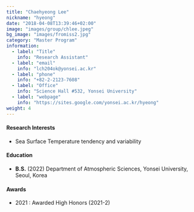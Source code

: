 ```yaml
---
title: "Chaehyeong Lee"
nickname: "hyeong"
date: "2018-04-08T13:39:46+02:00"
image: "images/group/chlee.jpeg"
bg_image: "images/fromiss2.jpg"
category: "Master Program"
information:
  - label: "Title"
    info: "Research Assistant"
  - label: "email"
    info: "lch204ok@yonsei.ac.kr"
  - label: "phone"
    info: "+82-2-2123-7608"
  - label: "Office"
    info: "Science Hall #532, Yonsei University"
  - label: "webpage"
    info: "https://sites.google.com/yonsei.ac.kr/hyeong"
weight: 4
---
```


#### Research Interests
+ Sea Surface Temperature tendency and variability

#### Education
+ **B.S.** (2022) Department of Atmospheric Sciences, Yonsei University, Seoul, Korea

#### Awards
+ 2021 : Awarded High Honors (2021-2)
